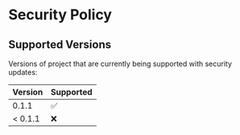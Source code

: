 # Security Policy

## Supported Versions

Versions of project that are
currently being supported with security updates:

| Version | Supported          |
| ------- | ------------------ |
| 0.1.1   | :white_check_mark: |
| < 0.1.1   | :x:                |
